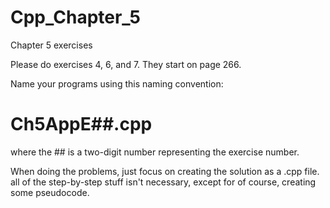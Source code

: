 Cpp_Chapter_5
=============

Chapter 5 exercises

Please do exercises 4, 6, and 7. They start on page 266.

Name your programs using this naming convention:

Ch5AppE##.cpp
=============
where the ## is a two-digit number representing the exercise number.

When doing the problems, just focus on creating the solution as a .cpp file.
all of the step-by-step stuff isn't necessary, except for of course, creating some pseudocode.
